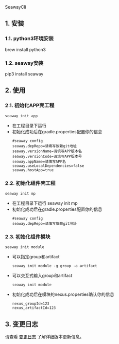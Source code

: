 SeawayCli

## 1. 安装

### 1.1. python3环境安装

brew install python3


### 1.2. seaway安装

pip3 install seaway

## 2. 使用

### 2.1. 初始化APP壳工程

```
seaway init app
```

* 在工程目录下运行 
* 初始化成功后在gradle.properties配置你的信息
    ```
    #seaway config
    seaway.depRepo=请填写依赖git地址
    seaway.versionName=请填写APP版本名
    seaway.versionCode=请填写APP版本号
    seaway.appName=请填写APP名
    seaway.useLocalDependencies=false
    seaway.hostApp=true
    ```

### 2.2. 初始化组件壳工程
```
seaway init mp
```

* 在工程目录下运行 seaway init mp
* 初始化成功后在gradle.properties配置你的信息
    ```
    #seaway config
    seaway.depRepo=请填写依赖git地址
    ```

### 2.3. 初始化组件模块
```
seaway init module
```
* 可以指定group和artifact 
    ```
    seaway init module -g group -a artifact
    ```

* 可以交互式输入group和artifact 
    ```
    seaway init module
    ```


* 初始化成功后在模块的nexus.properties确认你的信息
    ```
    nexus_groupId=123
    nexus_artifactId=123
    ```

## 3. 变更日志
请查看 [变更日志](CHANGELOG.md) 了解详细版本更新信息。